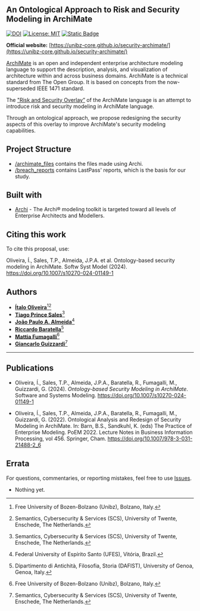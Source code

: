 ## An Ontological Approach to Risk and Security Modeling in ArchiMate

[![DOI](https://zenodo.org/badge/DOI/10.5281/zenodo.10005209.svg)](https://doi.org/10.5281/zenodo.10005209) [![License: MIT](https://img.shields.io/badge/License-MIT-blue.svg)](https://opensource.org/licenses/MIT) [![Static Badge](https://img.shields.io/badge/ArchiMate-blue)](https://publications.opengroup.org/archimate-library)


**Official website:** [https://unibz-core.github.io/security-archimate/](https://unibz-core.github.io/security-archimate/)

[ArchiMate](https://en.wikipedia.org/wiki/ArchiMate) is an open and independent enterprise architecture modeling language to support the description, analysis, and visualization of architecture within and across business domains. ArchiMate is a technical standard from The Open Group. It is based on concepts from the now-superseded IEEE 1471 standard.

The ["Risk and Security Overlay”](https://pure.unamur.be/ws/portalfiles/portal/12366722/Modeling_Enterprise_Risk_Management_and_Secutity_with_the_ArchiMate_Language.pdf) of the ArchiMate language is an attempt to introduce risk and security modeling in ArchiMate language.

Through an ontological approach, we propose redesigning the security aspects of this overlay to improve ArchiMate's security modeling capabilities.

## Project Structure

* [/archimate_files](/archimate_files) contains the files made using Archi.
* [/breach_reports](/breach_reports) contains LastPass' reports, which is the basis for our study.

## Built with

* [Archi](https://www.archimatetool.com/) - The Archi® modeling toolkit is targeted toward all levels of Enterprise Architects and Modellers.

## Citing this work

To cite this proposal, use:

Oliveira, Í., Sales, T.P., Almeida, J.P.A. et al. Ontology-based security modeling in ArchiMate. Softw Syst Model (2024). https://doi.org/10.1007/s10270-024-01149-1

## Authors

* **[Ítalo Oliveira](https://sites.google.com/view/italojsoliveira)**[^1][^2]
* **[Tiago Prince Sales](https://www.inf.unibz.it/~tpsales/)**[^2]
* **[João Paulo A. Almeida](https://nemo.inf.ufes.br/equipe/jpalmeida/)**[^3]
* **[Riccardo Baratella](https://scholar.google.it/citations?user=iVvfMXcAAAAJ)**[^4]
* **[Mattia Fumagalli](http://www.mattspace.net/)**[^1]
* **[Giancarlo Guizzardi](https://people.utwente.nl/g.guizzardi)**[^2]

[^1]: Free University of Bozen-Bolzano (Unibz), Bolzano, Italy.
[^2]: Semantics, Cybersecurity & Services (SCS), University of Twente, Enschede, The Netherlands.
[^3]: Federal University of Espírito Santo (UFES), Vitória, Brazil.
[^4]: Dipartimento di Antichità, Filosofia, Storia (DAFIST), University of Genoa, Genoa, Italy.

---

## Publications
- Oliveira, Í., Sales, T.P., Almeida, J.P.A., Baratella, R., Fumagalli, M., Guizzardi, G. (2024). *Ontology-based Security Modeling in ArchiMate*. Software and Systems Modeling. https://doi.org/10.1007/s10270-024-01149-1

- Oliveira, Í., Sales, T.P., Almeida, J.P.A., Baratella, R., Fumagalli, M., Guizzardi, G. (2022). Ontological Analysis and Redesign of Security Modeling in ArchiMate. In: Barn, B.S., Sandkuhl, K. (eds) The Practice of Enterprise Modeling. PoEM 2022. Lecture Notes in Business Information Processing, vol 456. Springer, Cham. https://doi.org/10.1007/978-3-031-21488-2_6

## Errata

For questions, commentaries, or reporting mistakes, feel free to use [Issues](https://github.com/unibz-core/security-archimate/issues).

- Nothing yet.
